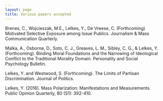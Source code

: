 ```yaml
---
layout: page
title: Various papers accepted
---
```


Brenes, C., Wojcieszak, M.E., Lelkes, Y., De Vreese, C. (Forthcoming) Motivated Selective Exposure among Issue Publics. Journalism & Mass Communication Quarterly.

Malka, A., Osborne, D., Soto, C. J., Greaves, L. M., Sibley, C. G., & Lelkes, Y. (Forthcoming). Binding Moral Foundations and the Narrowing of Ideological Conflict to the Traditional Morality Domain. Personality and Social Psychology Bulletin.

Lelkes, Y. and Westwood, S. (Forthcoming). The Limits of Partisan Discrimination. Journal of Politics.

Lelkes, Y. (2016). Mass Polarization: Manifestations and Measurements. Public Opinion Quarterly, 80 (S1): 392-410.
